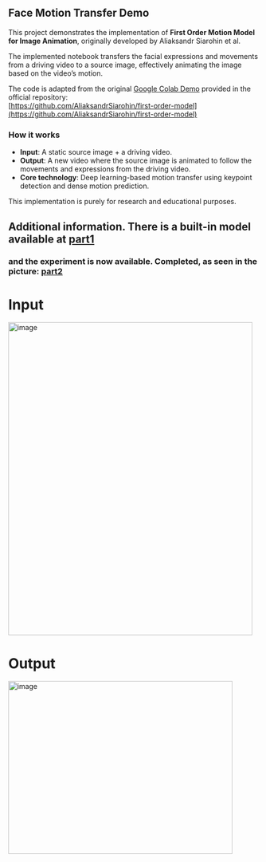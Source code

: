 ## Face Motion Transfer Demo

This project demonstrates the implementation of **First Order Motion Model for Image Animation**, originally developed by Aliaksandr Siarohin et al.

The implemented notebook transfers the facial expressions and movements from a driving video to a source image, effectively animating the image based on the video’s motion.

The code is adapted from the original [Google Colab Demo](https://colab.research.google.com/github/AliaksandrSiarohin/first-order-model/blob/master/demo.ipynb) provided in the official repository:  
[https://github.com/AliaksandrSiarohin/first-order-model](https://github.com/AliaksandrSiarohin/first-order-model)

### How it works
- **Input**: A static source image + a driving video.
- **Output**: A new video where the source image is animated to follow the movements and expressions from the driving video.
- **Core technology**: Deep learning-based motion transfer using keypoint detection and dense motion prediction.

This implementation is purely for research and educational purposes.


## Additional information. There is a built-in model available at [part1](https://huggingface.co/spaces?q=face+swap)
### and the experiment is now available.   Completed, as seen in the picture: [part2](https://huggingface.co/spaces/felixrosberg/face-swap)
# Input 
<img width="490" height="628" alt="image" src="https://github.com/user-attachments/assets/43f99e15-b6d4-49c0-beac-3af4fb39e87c" />

# Output 
<img width="450" height="347" alt="image" src="https://github.com/user-attachments/assets/ee3a59eb-bbaa-472a-8522-0bff4ed46521" />


